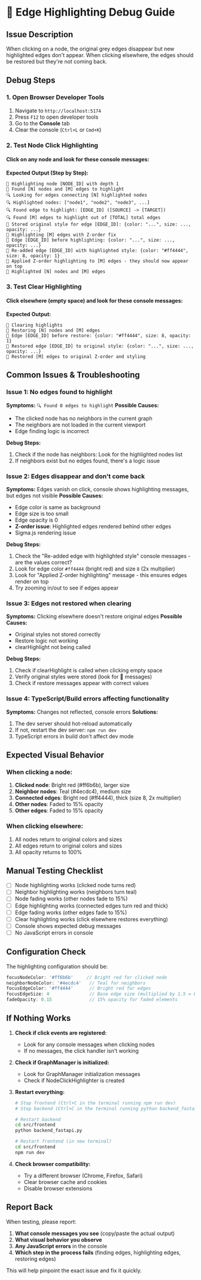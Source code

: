 # 🔗 Edge Highlighting Debug Guide

## Issue Description
When clicking on a node, the original grey edges disappear but new highlighted edges don't appear. When clicking elsewhere, the edges should be restored but they're not coming back.

## Debug Steps

### 1. Open Browser Developer Tools
1. Navigate to `http://localhost:5174`
2. Press `F12` to open developer tools
3. Go to the **Console** tab
4. Clear the console (`Ctrl+L` or `Cmd+K`)

### 2. Test Node Click Highlighting

#### Click on any node and look for these console messages:

**Expected Output (Step by Step):**
```
🎨 Highlighting node [NODE_ID] with depth 1
🎨 Found [N] nodes and [M] edges to highlight
🔍 Looking for edges connecting [N] highlighted nodes
🔍 Highlighted nodes: ["node1", "node2", "node3", ...]
🔍 Found edge to highlight: [EDGE_ID] ([SOURCE] -> [TARGET])
🔍 Found [M] edges to highlight out of [TOTAL] total edges
💾 Stored original style for edge [EDGE_ID]: {color: "...", size: ..., opacity: ...}
🎨 Highlighting [M] edges with Z-order fix
🎨 Edge [EDGE_ID] before highlighting: {color: "...", size: ..., opacity: ...}
🎨 Re-added edge [EDGE_ID] with highlighted style: {color: "#ff4444", size: 8, opacity: 1}
🎨 Applied Z-order highlighting to [M] edges - they should now appear on top
🎨 Highlighted [N] nodes and [M] edges
```

### 3. Test Clear Highlighting

#### Click elsewhere (empty space) and look for these console messages:

**Expected Output:**
```
🎨 Clearing highlights
🎨 Restoring [N] nodes and [M] edges
🔄 Edge [EDGE_ID] before restore: {color: "#ff4444", size: 8, opacity: 1}
🔄 Restored edge [EDGE_ID] to original style: {color: "...", size: ..., opacity: ...}
🔄 Restored [M] edges to original Z-order and styling
```

## Common Issues & Troubleshooting

### Issue 1: No edges found to highlight
**Symptoms:** `🔍 Found 0 edges to highlight`
**Possible Causes:**
- The clicked node has no neighbors in the current graph
- The neighbors are not loaded in the current viewport
- Edge finding logic is incorrect

**Debug Steps:**
1. Check if the node has neighbors: Look for the highlighted nodes list
2. If neighbors exist but no edges found, there's a logic issue

### Issue 2: Edges disappear and don't come back
**Symptoms:** Edges vanish on click, console shows highlighting messages, but edges not visible
**Possible Causes:**
- Edge color is same as background
- Edge size is too small
- Edge opacity is 0
- **Z-order issue**: Highlighted edges rendered behind other edges
- Sigma.js rendering issue

**Debug Steps:**
1. Check the "Re-added edge with highlighted style" console messages - are the values correct?
2. Look for edge color `#ff4444` (bright red) and size `8` (2x multiplier)
3. Look for "Applied Z-order highlighting" message - this ensures edges render on top
4. Try zooming in/out to see if edges appear

### Issue 3: Edges not restored when clearing
**Symptoms:** Clicking elsewhere doesn't restore original edges
**Possible Causes:**
- Original styles not stored correctly
- Restore logic not working
- clearHighlight not being called

**Debug Steps:**
1. Check if clearHighlight is called when clicking empty space
2. Verify original styles were stored (look for 💾 messages)
3. Check if restore messages appear with correct values

### Issue 4: TypeScript/Build errors affecting functionality
**Symptoms:** Changes not reflected, console errors
**Solutions:**
1. The dev server should hot-reload automatically
2. If not, restart the dev server: `npm run dev`
3. TypeScript errors in build don't affect dev mode

## Expected Visual Behavior

### When clicking a node:
1. **Clicked node**: Bright red (#ff6b6b), larger size
2. **Neighbor nodes**: Teal (#4ecdc4), medium size  
3. **Connected edges**: Bright red (#ff4444), thick (size 8, 2x multiplier)
4. **Other nodes**: Faded to 15% opacity
5. **Other edges**: Faded to 15% opacity

### When clicking elsewhere:
1. All nodes return to original colors and sizes
2. All edges return to original colors and sizes
3. All opacity returns to 100%

## Manual Testing Checklist

- [ ] Node highlighting works (clicked node turns red)
- [ ] Neighbor highlighting works (neighbors turn teal)
- [ ] Node fading works (other nodes fade to 15%)
- [ ] Edge highlighting works (connected edges turn red and thick)
- [ ] Edge fading works (other edges fade to 15%)
- [ ] Clear highlighting works (click elsewhere restores everything)
- [ ] Console shows expected debug messages
- [ ] No JavaScript errors in console

## Configuration Check

The highlighting configuration should be:
```typescript
focusNodeColor: '#ff6b6b'     // Bright red for clicked node
neighborNodeColor: '#4ecdc4'   // Teal for neighbors  
focusEdgeColor: '#ff4444'      // Bright red for edges
focusEdgeSize: 4               // Base edge size (multiplied by 1.5 = 6)
fadeOpacity: 0.15              // 15% opacity for faded elements
```

## If Nothing Works

1. **Check if click events are registered:**
   - Look for any console messages when clicking nodes
   - If no messages, the click handler isn't working

2. **Check if GraphManager is initialized:**
   - Look for GraphManager initialization messages
   - Check if NodeClickHighlighter is created

3. **Restart everything:**
   ```bash
   # Stop frontend (Ctrl+C in the terminal running npm run dev)
   # Stop backend (Ctrl+C in the terminal running python backend_fastapi.py)
   
   # Restart backend
   cd src/frontend
   python backend_fastapi.py
   
   # Restart frontend (in new terminal)
   cd src/frontend  
   npm run dev
   ```

4. **Check browser compatibility:**
   - Try a different browser (Chrome, Firefox, Safari)
   - Clear browser cache and cookies
   - Disable browser extensions

## Report Back

When testing, please report:
1. **What console messages you see** (copy/paste the actual output)
2. **What visual behavior you observe** 
3. **Any JavaScript errors** in the console
4. **Which step in the process fails** (finding edges, highlighting edges, restoring edges)

This will help pinpoint the exact issue and fix it quickly. 